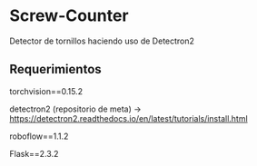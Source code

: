 # Screw-Counter
Detector de tornillos haciendo uso de Detectron2

## Requerimientos

torchvision==0.15.2

detectron2 (repositorio de meta) -> https://detectron2.readthedocs.io/en/latest/tutorials/install.html

roboflow==1.1.2

Flask==2.3.2
